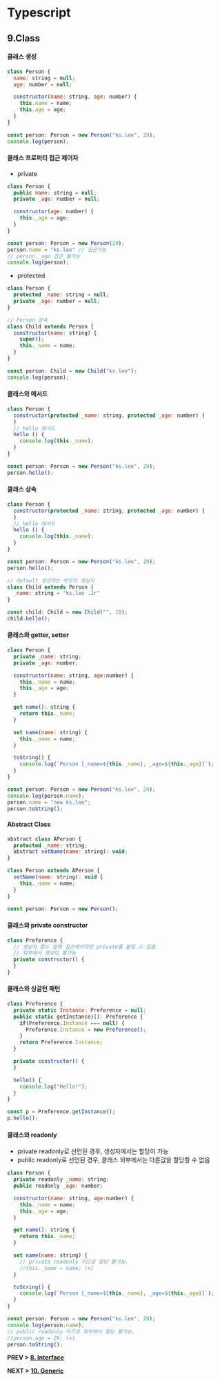 # Typescript

## 9.Class

#### 클래스 생성
```javascript
class Person {
  name: string = null;
  age: number = null;

  constructor(name: string, age: number) {
    this.name = name;
    this.age = age;
  }
}

const person: Person = new Person("ks.lee", 29);
console.log(person);
```

#### 클래스 프로퍼티 접근 제어자
- private
```javascript
class Person {
  public name: string = null;
  private _age: number = null;

  constructor(age: number) {
    this._age = age;
  }
}

const person: Person = new Person(29);
person.name = "ks.lee" // 접근가능
// person._age 접근 불가능
console.log(person);
```
- protected

```javascript
class Person {
  protected _name: string = null;
  private _age: number = null;
}

// Person 상속
class Child extends Person {
  constructor(name: string) {
    super();
    this._name = name;
  }
}

const person: Child = new Child("ks.lee");
console.log(person);
```


#### 클래스와 메서드
```javascript
class Person {
  constructor(protected _name: string, protected _age: number) {
  }
  // hello 메서드
  hello () {
    console.log(this._name);
  }
}

const person: Person = new Person("ks.lee", 29);
person.hello();
```

#### 클래스 상속
```javascript
class Person {
  constructor(protected _name: string, protected _age: number) {
  }
  // hello 메서드
  hello () {
    console.log(this._name);
  }
}

const person: Person = new Person("ks.lee", 29);
person.hello();

// default 생성자는 부모의 생성자
class Child extends Person {
  _name: string = "ks.lee .Jr"
}

const child: Child = new Child("", 10);
child.hello();
```

#### 클래스와 getter, setter
```javascript
class Person {
  private _name: string;
  private _age: number;

  constructor(name: string, age:number) {
    this._name = name;
    this._age = age;
  }

  get name(): string {
    return this._name;
  }

  set name(name: string) {
    this._name = name;
  }

  toString() {
    console.log(`Person [_name=${this._name}, _age=${this._age}]`);
  }
}

const person: Person = new Person("ks.lee", 29);
console.log(person.name);
person.name = "new ks.lee";
person.toString();
```

#### Abstract Class
```javascript
abstract class APerson {
  protected _name: string;
  abstract setName(name: string): void;
}

class Person extends APerson {
  setName(name: string): void {
    this._name = name;
  }
}

const person: Person = new Person();

```

#### 클래스와 private constructor
```javascript
class Preference {
  // 생성자 함수 앞에 접근제어자인 private를 붙일 수 있음.
  // 외부에서 생성이 불가능
  private constructor() {
  }
}
```

#### 클래스와 싱글턴 패턴
```javascript
class Preference {
  private static Instance: Preference = null;
  public static getInstance)(): Preference {
    if(Preference.Instance === null) {
      Preference.Instance = new Preference();
    }
    return Preference.Instance;
  }

  private constructor() {    
  }

  hello() {
    console.log("Hello!");
  }
}

const p = Preference.getInstance();
p.hello();
```

#### 클래스와 readonly
- private readonly로 선언된 경우, 생성자에서는 할당이 가능
- public readonly로 선언된 경우, 클래스 외부에서는 다른값을 할당할 수 없음
```javascript
class Person {
  private readonly _name: string;
  public readonly _age: number;

  constructor(name: string, age:number) {
    this._name = name;
    this._age = age;
  }

  get name(): string {
    return this._name;
  }

  set name(name: string) {
    // private readonly 이므로 할당 불가능.
    //this._name = name; (x)
  }

  toString() {
    console.log(`Person [_name=${this._name}, _age=${this._age}]`);
  }
}

const person: Person = new Person("ks.lee", 29);
console.log(person.name);
// public readonly 이므로 외부에서 할당 불가능.
//person.age = 29; (x)
person.toString();
```


**PREV > [8. Interface](https://github.com/mirrors89/study/tree/master/typescript/8_Interface.md)**

**NEXT > [10. Generic](https://github.com/mirrors89/study/tree/master/typescript/10_Generic.md)**
